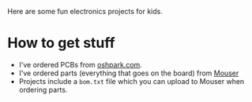 Here are some fun electronics projects for kids.

# How to get stuff

- I've ordered PCBs from [oshpark.com](https://oshpark.com/).
- I've ordered parts (everything that goes on the board) from [Mouser](https://www.mouser.com/)
- Projects include a `bom.txt` file which you can upload to Mouser when ordering parts.
